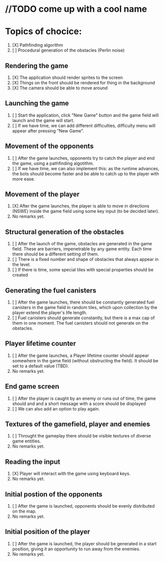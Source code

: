 # //TODO come up with a cool name

# Topics of chocice:
1. [X] Pathfinding algorithm
2. [ ] Procedural generation of the obstacles (Perlin noise)

## Rendering the game
1. [X] The application should render sprites to the screen
2. [X] Things on the front should be rendered for thing in the background
3. [X] The camera should be able to move around

## Launching the game
1. [ ] Start the application, click "New Game" button and the game field will launch and the game will start.
2. [ ] If we have time, we can add different difficulties, difficulty menu will appear after pressing "New Game".

## Movement of the opponents
1. [ ] After the game launches, opponents try to catch the player and end the game, using a pathfinding algotithm.
2. [ ] If we have time, we can also implement this: as the runtime advances, the bots should become faster and be able to catch up to the player with more ease.

## Movement of the player
1. [X] After the game launches, the player is able to move in directions (NSWE) inside the game field using some key input (to be decided later).
2. No remarks yet.

## Structural generation of the obstacles
1. [ ] After the launch of the game, obstacles are generated in the game field. These are barriers, impenetrable by any game entity. Each time there should be a different setting of them.
2. [ ] There is a fixed number and shape of obstacles that always appear in the level.
3. [ ] If there is time, some special tiles with special properties should be created

## Generating the fuel canisters
1. [ ] After the game launches, there should be constantly generated fuel canisters in the game field in random tiles, which upon collection by the player extend the player's life length.
2. [ ] Fuel canisters should generate constantly, but there is a max cap of them in one moment. The fuel canisters should not generate on the obstacles.

## Player lifetime counter
1. [ ] After the game launches, a Player lifetime counter should appear somewhere in the game field (without obstructing the field). It should be set to a default value (TBD).
2. No remarks yet.

## End game screen
1. [ ] After the player is caught by an enemy or runs out of time, the game should and and a short message with a score should be displayed
2. [ ] We can also add an option to play again.

## Textures of the gamefield, player and enemies
1. [ ] Throught the gameplay there should be visible textures of diverse game entities.
2. No remarks yet.

## Reading the input
1. [X] Player will interact with the game using keyboard keys.
2. No remarks yet.

## Initial postion of the opponents
1. [ ] After the game is launched, opponents should be evenly distributed on the map.
2. No remarks yet.

## Initial position of the player
1. [ ] After the game is launched, the player should be generated in a start position, giving it an opportunity to run away from the enemies.
2. No remarks yet.